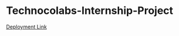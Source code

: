 # Technocolabs-Internship-Project

[Deployment Link](https://gaurav-sharma-blood-donation.herokuapp.com/)
